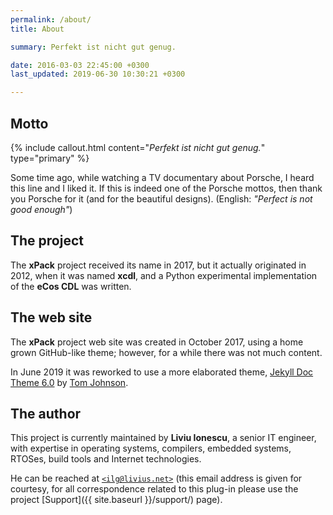 ```yaml
---
permalink: /about/
title: About

summary: Perfekt ist nicht gut genug.

date: 2016-03-03 22:45:00 +0300
last_updated: 2019-06-30 10:30:21 +0300

---
```


## Motto

{% include callout.html content="_Perfekt ist nicht gut genug._" type="primary" %}

Some time ago, while watching a TV documentary about Porsche, I heard 
this line and I liked it. If this is indeed one of the Porsche mottos, 
then thank you Porsche for it (and for the beautiful designs). 
(English: _"Perfect is not good enough"_)

## The project

The **xPack** project received its name in 2017, but it actually originated 
in 2012, when it was named **xcdl**, and a Python experimental implementation 
of the **eCos CDL** was written.

## The web site

The **xPack** project web site was created in October 2017, using a home 
grown GitHub-like theme; however, for a while there was not much content.

In June 2019 it was reworked to use a 
more elaborated theme, [Jekyll Doc Theme 6.0](https://idratherbewriting.com/documentation-theme-jekyll/) by [Tom Johnson](https://github.com/tomjoht).

## The author

This project is currently maintained by **Liviu Ionescu**, a senior IT 
engineer, with expertise in operating systems, compilers, embedded 
systems, RTOSes, build tools and Internet technologies.

He can be reached at [`<ilg@livius.net>`](mailto:ilg@livius.net) (this email 
address is given for courtesy, for all correspondence related to this 
plug-in please use the project [Support]({{ site.baseurl }}/support/) page).
